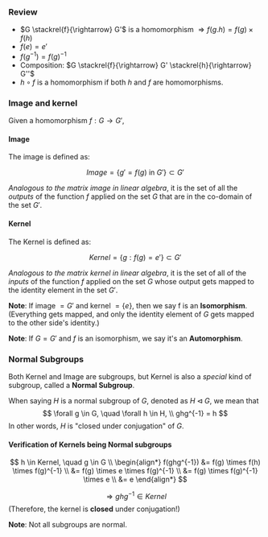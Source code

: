 ### Review
- $G \stackrel{f}{\rightarrow} G'$ is a homomorphism $\Rightarrow f(g.h) = f(g) \times f(h)$
- $f(e) = e'$
- $f(g^{-1}) = f(g)^{-1}$
- Composition: $G \stackrel{f}{\rightarrow} G' \stackrel{h}{\rightarrow} G''$
- $h \circ f$ is a homomorphism if both $h$ and $f$ are homomorphisms.

### Image and kernel

Given a homomorphism $f: G \rightarrow G'$,

#### Image
The image is defined as:

$$Image = \{ g' = f(g) \text{ in } G' \} \subset G'$$

_Analogous to the matrix image in linear algebra_, it is the set of all the _outputs_ of the function $f$ applied on the set $G$ that are in the co-domain of the set $G'$.

#### Kernel
The Kernel is defined as:

$$Kernel = \{ g : f(g) = e' \} \subset G'$$

_Analogous to the matrix kernel in linear algebra_, it is the set of all of the _inputs_ of the function $f$ applied on the set $G$ whose output gets mapped to the identity element in the set $G'$.

**Note**: If image $= G'$ and kernel $= \{ e \}$, then we say f is an **Isomorphism**.
(Everything gets mapped, and only the identity element of $G$ gets mapped to the other side's identity.)

**Note**: If $G = G'$ and $f$ is an isomorphism, we say it's an **Automorphism**.

### Normal Subgroups

Both Kernel and Image are subgroups, but Kernel is also a _special_ kind of subgroup, called a **Normal Subgroup**.

When saying $H$ is a normal subgroup of $G$, denoted as $H \triangleleft G$, we mean that 
$$
\forall g \in G, \quad \forall h \in H, \\
ghg^{-1} = h
$$
In other words, $H$ is "closed under conjugation" of $G$.

#### Verification of Kernels being Normal subgroups
$$
h \in Kernel, \quad g \in G \\
\begin{align*}
f(ghg^{-1}) &= f(g) \times f(h) \times f(g)^{-1} \\
&= f(g) \times e \times f(g)^{-1} \\
&= f(g) \times f(g)^{-1} \times e \\
&= e
\end{align*}
$$

$$
\Rightarrow ghg^{-1} \in Kernel
$$
(Therefore, the kernel is **closed** under conjugation!)

**Note**:
Not all subgroups are normal.